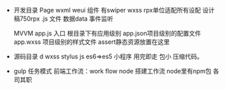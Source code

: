 - 开发目录
    Page 
    wxml weui 组件 有swiper
    wxss rpx单位适配所有设配 设计稿750rpx 
    .js 文件 数据data 事件监听 

    MVVM 
    app.js 入口 根目录下有应用级别
    app.json项目级别的配置文件
    app.wxss 项目级别的样式文件
    assert静态资源放置在这里
- 源码目录 d
    wxss stylus
    js  es6=>es5
    小程序 用完即走 包小 压缩代码。


- gulp 任务模式
    前端工作流：work flow
    node 搭建工作流 node里有npm包 各司其职
    








    

